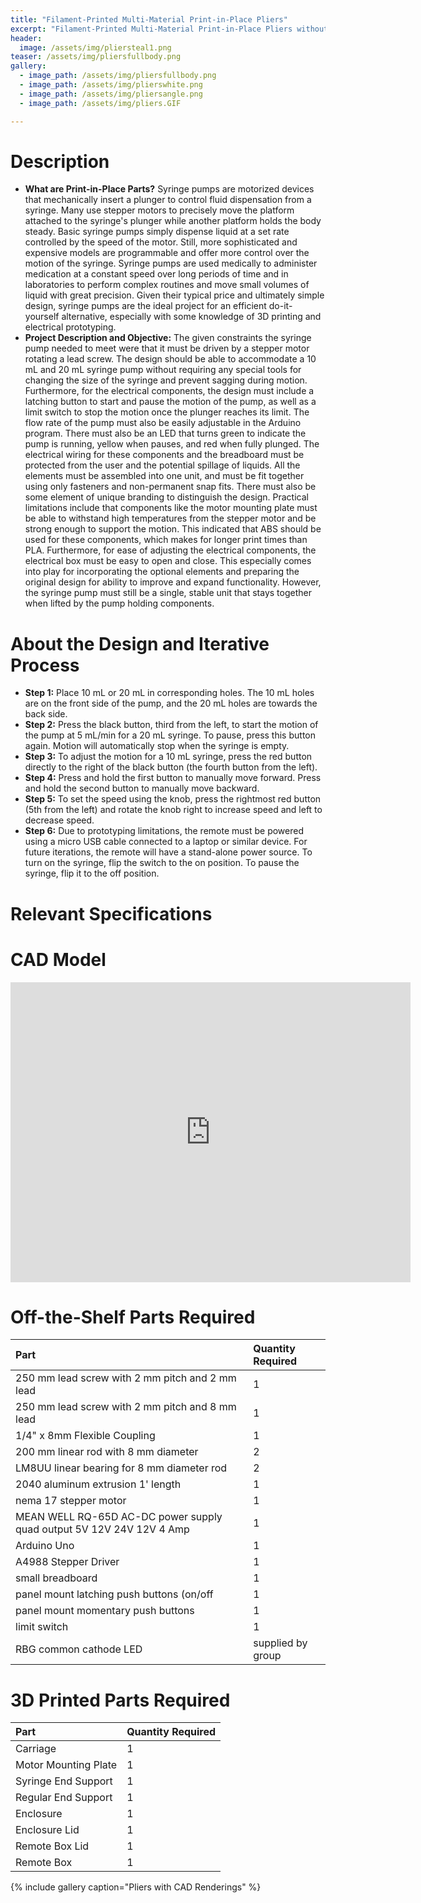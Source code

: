```yaml
---
title: "Filament-Printed Multi-Material Print-in-Place Pliers"
excerpt: "Filament-Printed Multi-Material Print-in-Place Pliers without Excessive Pieces"
header:
  image: /assets/img/pliersteal1.png  
teaser: /assets/img/pliersfullbody.png 
gallery:
  - image_path: /assets/img/pliersfullbody.png
  - image_path: /assets/img/plierswhite.png
  - image_path: /assets/img/pliersangle.png
  - image_path: /assets/img/pliers.GIF

---
```


# Description

* **What are Print-in-Place Parts?** Syringe pumps are motorized devices that mechanically insert a plunger to control fluid dispensation from a syringe. Many use stepper motors to precisely move the platform attached to the syringe's plunger while another platform holds the body steady. Basic syringe pumps simply dispense liquid at a set rate controlled by the speed of the motor. Still, more sophisticated and expensive models are programmable and offer more control over the motion of the syringe. Syringe pumps are used medically to administer medication at a constant speed over long periods of time and in laboratories to perform complex routines and move small volumes of liquid with great precision. Given their typical price and ultimately simple design, syringe pumps are the ideal project for an efficient do-it-yourself alternative, especially with some knowledge of 3D printing and electrical prototyping.
* **Project Description and Objective:** The given constraints the syringe pump needed to meet were that it must be driven by a stepper motor rotating a lead screw. The design should be able to accommodate a 10 mL and 20 mL syringe pump without requiring any special tools for changing the size of the syringe and prevent sagging during motion. Furthermore, for the electrical components, the design must include a latching button to start and pause the motion of the pump, as well as a limit switch to stop the motion once the plunger reaches its limit. The flow rate of the pump must also be easily adjustable in the Arduino program. There must also be an LED that turns green to indicate the pump is running, yellow when pauses, and red when fully plunged. The electrical wiring for these components and the breadboard must be protected from the user and the potential spillage of liquids. All the elements must be assembled into one unit, and must be fit together using only fasteners and non-permanent snap fits. There must also be some element of unique branding to distinguish the design. Practical limitations include that components like the motor mounting plate must be able to withstand high temperatures from the stepper motor and be strong enough to support the motion. This indicated that ABS should be used for these components, which makes for longer print times than PLA. Furthermore, for ease of adjusting the electrical components, the electrical box must be easy to open and close. This especially comes into play for incorporating the optional elements and preparing the original design for ability to improve and expand functionality. However, the syringe pump must still be a single, stable unit that stays together when lifted by the pump holding components. 

# About the Design and Iterative Process

* **Step 1:** Place 10 mL or 20 mL in corresponding holes. The 10 mL holes are on the front side of the pump, and the 20 mL holes are towards the back side.
* **Step 2:** Press the black button, third from the left, to start the motion of the pump at 5 mL/min for a 20 mL syringe. To pause, press this button again. Motion will automatically stop when the syringe is empty.
* **Step 3:** To adjust the motion for a 10 mL syringe, press the red button directly to the right of the black button (the fourth button from the left).
* **Step 4:** Press and hold the first button to manually move forward. Press and hold the second button to manually move backward.
* **Step 5:** To set the speed using the knob, press the rightmost red button (5th from the left) and rotate the knob right to increase speed and left to decrease speed.
* **Step 6:** Due to prototyping limitations, the remote must be powered using a micro USB cable connected to a laptop or similar device. For future iterations, the remote will have a stand-alone power source. To turn on the syringe, flip the switch to the on position. To pause the syringe, flip it to the off position. 

# Relevant Specifications

# CAD Model
<iframe src="https://a360.co/43qjHZj
mode=embed" width="640" height="480" allowfullscreen="true" webkitallowfullscreen="true" mozallowfullscreen="true"  frameborder="0"></iframe> 

# Off-the-Shelf Parts Required

| Part | Quantity Required |
| :-- | :-- |
| 250 mm lead screw with 2 mm pitch and 2 mm lead | 1 |
| 250 mm lead screw with 2 mm pitch and 8 mm lead | 1 | 
| 1/4" x 8mm Flexible Coupling | 1 |
| 200 mm linear rod with 8 mm diameter | 2 |
| LM8UU linear bearing for 8 mm diameter rod | 2 |
| 2040 aluminum extrusion 1' length | 1 | 
| nema 17 stepper motor | 1 | 
| MEAN WELL RQ-65D AC-DC power supply quad output 5V 12V 24V 12V 4 Amp | 1 | 
| Arduino Uno | 1 | 
| A4988 Stepper Driver | 1 | 
| small breadboard | 1 | 
| panel mount latching push buttons (on/off | 1 | 
| panel mount momentary push buttons | 1 |
| limit switch | 1 | 
| RBG common cathode LED | supplied by group |

# 3D Printed Parts Required

| Part | Quantity Required |
| :-- | :-- |
| Carriage | 1 | 
| Motor Mounting Plate | 1 | 
| Syringe End Support | 1 | 
| Regular End Support | 1 | 
| Enclosure | 1 | 
| Enclosure Lid | 1 |
| Remote Box Lid | 1 | 
| Remote Box | 1 | 

{% include gallery caption="Pliers with CAD Renderings" %}

